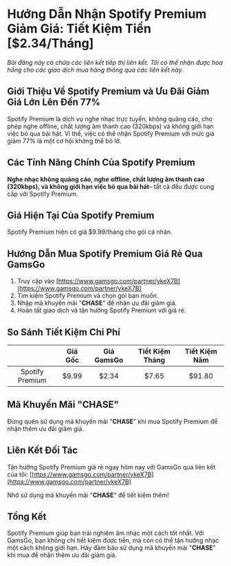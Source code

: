 # Hướng Dẫn Nhận Spotify Premium Giảm Giá: Tiết Kiệm Tiền [$2.34/Tháng]
*Bài đăng này có chứa các liên kết tiếp thị liên kết. Tôi có thể nhận được hoa hồng cho các giao dịch mua hàng thông qua các liên kết này.*

## Giới Thiệu Về Spotify Premium và Ưu Đãi Giảm Giá Lớn Lên Đến 77%
Spotify Premium là dịch vụ nghe nhạc trực tuyến, không quảng cáo, cho phép nghe offline, chất lượng âm thanh cao (320kbps) và không giới hạn việc bỏ qua bài hát. Vì thế, việc có thể nhận Spotify Premium với mức giá giảm 77% là một cơ hội không thể bỏ lỡ.

## Các Tính Năng Chính Của Spotify Premium
**Nghe nhạc không quảng cáo, nghe offline, chất lượng âm thanh cao (320kbps), và không giới hạn việc bỏ qua bài hát**– tất cả đều được cung cấp với Spotify Premium.

## Giá Hiện Tại Của Spotify Premium
Spotify Premium hiện có giá $9.99/tháng cho gói cá nhân.

## Hướng Dẫn Mua Spotify Premium Giá Rẻ Qua GamsGo
1. Truy cập vào [https://www.gamsgo.com/partner/ykeX7B](https://www.gamsgo.com/partner/ykeX7B)
2. Tìm kiếm Spotify Premium và chọn gói bạn muốn.
3. Nhập mã khuyến mãi "**CHASE**" để nhận ưu đãi giảm giá.
4. Hoàn tất giao dịch và tận hưởng Spotify Premium với giá rẻ.

## So Sánh Tiết Kiệm Chi Phí
| | Giá Gốc | Giá GamsGo | Tiết Kiệm Tháng | Tiết Kiệm Năm |
|:----:|:----:|:----:|:----:|:----:|
|Spotify Premium|$9.99|$2.34|$7.65|$91.80|

## Mã Khuyến Mãi "**CHASE**" 
Đừng quên sử dụng mã khuyến mãi "**CHASE**" khi mua Spotify Premium để nhận thêm ưu đãi giảm giá.

## Liên Kết Đối Tác
Tận hưởng Spotify Premium giá rẻ ngay hôm nay với GamsGo qua liên kết của tôi: [https://www.gamsgo.com/partner/ykeX7B](https://www.gamsgo.com/partner/ykeX7B)

Nhớ sử dụng mã khuyến mãi "**CHASE**" để tiết kiệm thêm!

## Tổng Kết
Spotify Premium giúp bạn trải nghiệm âm nhạc một cách tốt nhất. Với GamsGo, bạn không chỉ tiết kiệm được tiền, mà còn có thể tận hưởng nhạc một cách không giới hạn. Hãy đảm bảo sử dụng mã khuyến mãi "**CHASE**" khi mua để nhận thêm ưu đãi giảm giá.